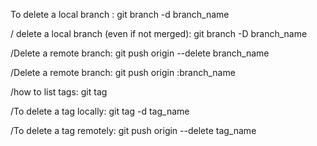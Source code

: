  To delete a local branch :
 git branch -d branch_name

 / delete a local branch (even if not merged):
 git branch -D branch_name

 /Delete a remote branch:
git push origin --delete branch_name

/Delete a remote branch:
git push origin :branch_name

/how to list tags:
git tag

/To delete a tag locally:
git tag -d tag_name

/To delete a tag remotely:
git push origin --delete tag_name
